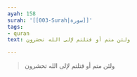 ```yaml
---
ayah: 158
surah: '[[003-Surah|سورة]]'
tags:
- quran
text: ولئن متم أو قتلتم لإلى الله تحشرون

---
```

> ولئن متم أو قتلتم لإلى الله تحشرون
